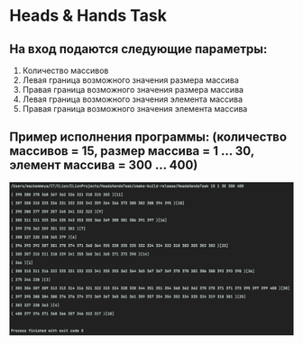 # Heads & Hands Task

## На вход подаются следующие параметры: 
1. Количество массивов
2. Левая граница возможного значения размера массива
3. Правая граница возможного значения размера массива
4. Левая граница возможного значения элемента массива
5. Правая граница возможного значения элемента массива

## Пример исполнения программы: (количество массивов = 15, размер массива = 1 ... 30, элемент массива = 300 ... 400)

![Screenshot1](/Screenshots/program-execution-example.png)
